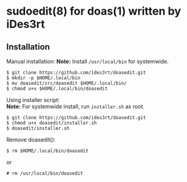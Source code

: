 # sudoedit(8) for doas(1) written by iDes3rt

## Installation
Manual installation:
**Note:** Install `/usr/local/bin` for systemwide.
```
$ git clone https://github.com/ides3rt/doasedit.git
$ mkdir -p $HOME/.local/bin
$ mv doasedit/src/doasedit $HOME/.local/bin/
$ chmod u+x $HOME/.local/bin/doasedit
```
Using installer script:\
**Note:** For systemwide install, run `installer.sh` as root.
```
$ git clone https://github.com/ides3rt/doasedit.git
$ chmod u+x doasedit/installer.sh
$ doasedit/installer.sh
```
Remove doasedit():
```
$ rm $HOME/.local/bin/doasedit
```
or
```
# rm /usr/local/bin/doasedit
```
